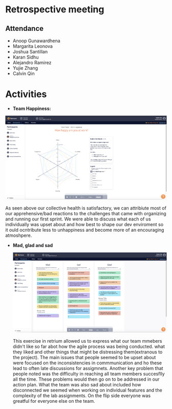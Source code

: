 # Retrospective meeting

## Attendance
- Anoop Gunawardhena
- Margarita Leonova
- Joshua Santillan
- Karan Sidhu
- Alejandro Ramirez
- Yujie Zhang
- Calvin Qin

# Activities
- **Team Happiness:**

![image](https://github.com/cse110-sp21-group26/cse110-sp21-group26/blob/main/admin/meetings/images/image%20(1).png)

  As seen above our collective health is satisfactory, we can attribiute most of our apprehensive/bad reactions to the challenges that came with       organizing and running our first sprint. We were able to discuss what each of us individually was upset about and how best to shape our dev       enviroment so it ould ocntribute less to unhappiness and become more of an encouraging atmoshpere.


- **Mad, glad and sad**

  ![image](https://github.com/cse110-sp21-group26/cse110-sp21-group26/blob/main/admin/meetings/images/screen_shot_2021-05-18_at_6.57.13_pm.png)
  
    This exercise in retrium allowed us to express what our team mmebers didn't like so far abot how the agile process was being conducted. what   they liked and other things that might be distressing them(extranous to the project). The main issues that people seemed to be upset about were   focused on the inconsistencies in commmunication and ho these lead to often late discussions for assigmnets. Another key problem that people noted was the difficulty in reaching all team members succesflly all the time. These problems would then go on to be addressed in our action plan. What   the team was also sad about included how disconnected we seemed when working on individual features and the complexity of the lab assignments.
  On the flip side everyone was greatful for everyone else on the team.
   




